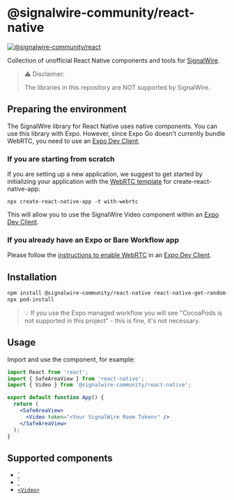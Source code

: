 # @signalwire-community/react-native

[![@signalwire-community/react](https://img.shields.io/npm/v/@signalwire-community/react-native)](https://www.npmjs.com/package/@signalwire-community/react-native)

Collection of unofficial React Native components and tools for [SignalWire](https://signalwire.com).

> ⚠️ Disclaimer:
>
> The libraries in this repository are NOT supported by SignalWire.

## Preparing the environment

The SignalWire library for React Native uses native components. You can use this library with Expo. However, since Expo Go doesn't currently bundle WebRTC, you need to use an [Expo Dev Client](https://docs.expo.dev/clients/introduction/).

### If you are starting from scratch

If you are setting up a new application, we suggest to get started by initializing your application with the [WebRTC template](https://github.com/expo/examples/tree/master/with-webrtc) for create-react-native-app:

```
npx create-react-native-app -t with-webrtc
```

This will allow you to use the SignalWire Video component within an [Expo Dev Client](https://docs.expo.dev/clients/introduction/).

### If you already have an Expo or Bare Workflow app

Please follow the [instructions to enable WebRTC](https://github.com/expo/config-plugins/tree/main/packages/react-native-webrtc) in an [Expo Dev Client](https://docs.expo.dev/clients/introduction/).

## Installation

```bash
npm install @signalwire-community/react-native react-native-get-random-values
npx pod-install
```

> 💡 If you use the Expo managed workflow you will see "CocoaPods is not supported in this project" - this is fine, it's not necessary.

## Usage

Import and use the component, for example:

```jsx
import React from 'react';
import { SafeAreaView } from 'react-native';
import { Video } from '@signalwire-community/react-native';

export default function App() {
  return (
    <SafeAreaView>
      <Video token="<Your SignalWire Room Token>" />
    </SafeAreaView>
  );
}
```

## Supported components

- [`<LocalStream>](https://github.com/signalwire-community/react/tree/main/packages/react-native/src/components/LocalStream)
- [`<RemoteStream>](https://github.com/signalwire-community/react/tree/main/packages/react-native/src/components/RemoteStream)
- [`<Video>`](https://github.com/signalwire-community/react/tree/main/packages/react-native/src/components/Video)
